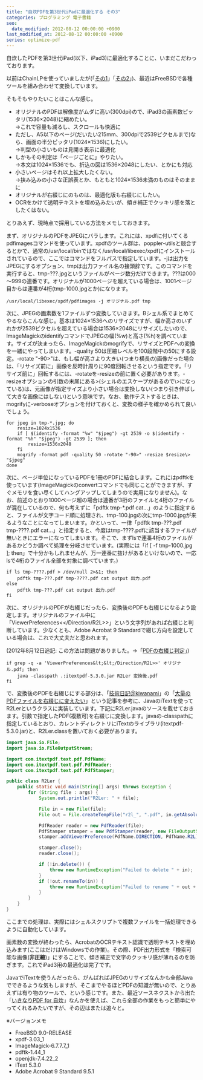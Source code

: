 ```yaml
---
title: "自炊PDFを第3世代iPadに最適化する その3"
categories: プログラミング 電子書籍
seo:
  date_modified: 2012-08-12 00:00:00 +0900
last_modified_at: 2012-08-12 00:00:00 +0900
series: optimize-pdf
---
```


自炊したPDFを第3世代iPad(以下、iPad3)に最適化することに、いまだこだわっております。

以前はChainLPを使っていましたが(「[その1](20120325.html)」「[その2](20120401.html)」)、最近はFreeBSDで各種ツールを組み合わせて変換しています。

そもそもやりたいことはこんな感じ。

- オリジナルのPDFは解像度がムダに高い(300dpi)ので、iPad3の画素数ピッタリ(1536×2048)に縮めたい。  
  →これで容量も減るし、スクロールも快適に
- ただし、A5以下のページ(だいたい215mm、300dpiで2539ピクセルまで)なら、画面の半分ピッタリ(1024×1536)にしたい。  
  →判型の小さいものは見開き表示に最適化
- しかもその判定は「ページごとに」やりたい。  
  →本文は1024×1536でも、折込の図は1536×2048にしたい、とかにも対応
- 小さいページはそれ以上拡大したくない。  
  →挟み込みの小さな正誤表とか、もともと1024×1536未満のものはそのままに
- オリジナルが右綴じにのものは、最適化版も右綴じにしたい。
- OCRをかけて透明テキストを埋め込みたいが、傾き補正でクッキリ感を落としたくはない。

とりあえず、現時点で採用している方法をメモしておきます。

まず、オリジナルのPDFをJPEGにバラします。これには、xpdfに付いてくるpdfimagesコマンドを使っています。xpdfのツール群は、poppler-utilsと競合するとかで、通常の/usr/local/binではなく/usr/local/libexec/xpdfにインストールされているので、ここではコマンドをフルパスで指定しています。-jは出力をJPEGにするオプション、tmpは出力ファイル名の接頭辞です。このコマンドを実行すると、tmp-???.jpgというファイルがページ数分だけできます。???は000～999の連番です。オリジナルが1000ページを超えている場合は、1001ページ目からは連番が4桁(tmp-1000.jpgとか)になります。

```shell
/usr/local/libexec/xpdf/pdfimages -j オリジナル.pdf tmp
```

次に、JPEGの画素数を1ファイルずつ変換していきます。Bシェル系でまとめてやるならこんな感じ。基本は1024×1536へのリサイズですが、幅か高さのいずれかが2539ピクセルを超えている場合は1536×2048にリサイズしたいので、ImageMagickのidentifyコマンドでJPEGの幅(%w)と高さ(%h)を調べています。サイズが決まったら、ImageMagickのmogrifyで、リサイズとPDFへの変換を一緒にやってしまいます。-quality 50は圧縮レベルを100段階中の50にする設定。-rotate "-90>"は、もし幅が高さより大きい(つまり横長の)画像だった場合は、「リサイズ前に」画像を反時計周りに90度回転させるという指定です。「リサイズ前に」回転するには、-rotateを-resizeの前に置く必要があります。-resizeオプションの引数の末尾にある>(シェルのエスケープがあるので\\>になっている)は、元画像が指定サイズより小さい場合は変換しない(つまり引き伸ばして大きな画像にはしない)という意味です。なお、動作テストするときは、mogrifyに-verboseオプションを付けておくと、変換の様子を確かめられて良いでしょう。

```shell
for jpeg in tmp-*.jpg; do
    resize=1024x1536
    if [ $(identify -format "%w" "$jpeg") -gt 2539 -o $(identify -format "%h" "$jpeg") -gt 2539 ]; then
        resize=1536x2048
    fi
    mogrify -format pdf -quality 50 -rotate "-90>" -resize $resize\> "$jpeg"
done
```

次に、ページ単位になっているPDFを1冊のPDFに結合します。これにはpdftkを使っています(ImageMagickのconvertコマンドでも同じことができますが、すぐメモリを食い尽くしてハングアップしてしまうので実用になりません)。なお、前述のとおり1000ページ超の場合は連番が3桁のファイルと4桁のファイルが混在しているので、何も考えずに「pdftk tmp-*.pdf cat…」のように指定すると、ファイルが文字コード順に処理され、tmp-100.jpgの次にtmp-1000.jpgが来るようなことになってしまいます。かといって、一律「pdftk tmp-???.pdf tmp-????.pdf cat…」と指定すると、今度はtmp-????.pdfに該当するファイルが無いときにエラーになってしまいます。そこで、まずlsで連番4桁のファイルがあるかどうか調べて処理を分岐させています。(実際には「if [ -f tmp-1000.jpg ]; then」で十分かもしれませんが、万一連番に抜けがあるといけないので、一応lsで4桁のファイル全部を対象に調べています。)

```shell
if ls tmp-????.pdf > /dev/null 2>&1; then
    pdftk tmp-???.pdf tmp-????.pdf cat output 出力.pdf
else
    pdftk tmp-???.pdf cat output 出力.pdf
fi
```

次に、オリジナルのPDFが右綴じだったら、変換後のPDFも右綴じになるよう設定します。オリジナルのファイル中に「ViewerPreferences<</Direction/R2L>>」という文字列があれば右綴じと判断しています。少なくとも、Adobe Acrobat 9 Standardで綴じ方向を設定している場合は、これで大丈夫だと思われます。

(2012年8月12日追記: この方法は問題がありました。→「[PDFの右綴じ判定](20120812.html)」)

```shell
if grep -q -a 'ViewerPreferences&lt;&lt;/Direction/R2L>>' オリジナル.pdf; then
    java -classpath .:itextpdf-5.3.0.jar R2Ler 変換後.pdf
fi
```

で、変換後のPDFを右綴じにする部分は、「[技術日記＠kiwanami](https://kiwanami.hatenadiary.org/)」の「[大量のPDFファイルを右綴じに変えたい](https://kiwanami.hatenadiary.org/entry/20101215/1292400269)」という記事を参考に、JavaのiTextを使ってR2Lerというクラスに実装しています。下記にR2Ler.javaのソースを載せておきます。引数で指定したPDF(複数可)を右綴じに変換します。javaの-classpathに指定しているとおり、カレントディレクトリにiTextのライブラリ(itextpdf-5.3.0.jar)と、R2Ler.classを置いておく必要があります。

```java
import java.io.File;
import java.io.FileOutputStream;

import com.itextpdf.text.pdf.PdfName;
import com.itextpdf.text.pdf.PdfReader;
import com.itextpdf.text.pdf.PdfStamper;

public class R2Ler {
    public static void main(String[] args) throws Exception {
        for (String file : args) {
            System.out.println("R2Ler: " + file);

            File in = new File(file);
            File out = File.createTempFile("r2l_", ".pdf", in.getAbsoluteFile().getParentFile());

            PdfReader reader = new PdfReader(file);
            PdfStamper stamper = new PdfStamper(reader, new FileOutputStream(out));
            stamper.addViewerPreference(PdfName.DIRECTION, PdfName.R2L);

            stamper.close();
            reader.close();

            if (!in.delete()) {
                throw new RuntimeException("Failed to delete " + in);
            }
            if (!out.renameTo(in)) {
                throw new RuntimeException("Failed to rename " + out + " to " + in);
            }
        }
    }
}
```

ここまでの処理は、実際にはシェルスクリプトで複数ファイルを一括処理できるように自動化しています。

画素数の変換が終わったら、AcrobatのOCRテキスト認識で透明テキストを埋め込みます(ここはだけはWindowsでの作業)。その際、PDF出力形式を「検索可能な画像(**非圧縮**)」にすることで、傾き補正で文字のクッキリ感が薄れるのを防ぎます。これでiPad3用の最適化は完了です。

JavaでiTextを使うんだったら、がんばればJPEGのリサイズなんかも全部Javaでできるような気もしますが、そこまでやるほどPDFの知識が無いので、とりあえずは有り物のツールで、という感じです。また、最近ソースネクストから出た「[いきなりPDF for 自炊](https://web.archive.org/web/20120721011607/http://www.sourcenext.com/product/pc/ikp/pc_ikp_000834/)」なんかを使えば、これら全部の作業をもっと簡単にやってくれるみたいですが、その辺はまたは追々と。

※バージョンメモ

- FreeBSD 9.0-RELEASE
- xpdf-3.03_1
- ImageMagick-6.7.7.7_1
- pdftk-1.44_1
- openjdk-7.4.22_2
- iText 5.3.0
- Adobe Acrobat 9 Standard 9.5.1
